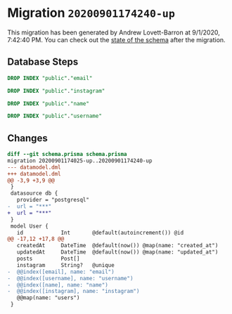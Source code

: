 # Migration `20200901174240-up`

This migration has been generated by Andrew Lovett-Barron at 9/1/2020, 7:42:40 PM.
You can check out the [state of the schema](./schema.prisma) after the migration.

## Database Steps

```sql
DROP INDEX "public"."email"

DROP INDEX "public"."instagram"

DROP INDEX "public"."name"

DROP INDEX "public"."username"
```

## Changes

```diff
diff --git schema.prisma schema.prisma
migration 20200901174025-up..20200901174240-up
--- datamodel.dml
+++ datamodel.dml
@@ -3,9 +3,9 @@
 }
 datasource db {
   provider = "postgresql"
-  url = "***"
+  url = "***"
 }
 model User {
   id            Int       @default(autoincrement()) @id
@@ -17,12 +17,8 @@
   createdAt     DateTime  @default(now()) @map(name: "created_at")
   updatedAt     DateTime  @default(now()) @map(name: "updated_at")
   posts         Post[]
   instagram     String?   @unique
-  @@index([email], name: "email")
-  @@index([username], name: "username")
-  @@index([name], name: "name")
-  @@index([instagram], name: "instagram")
   @@map(name: "users")
 }
```


